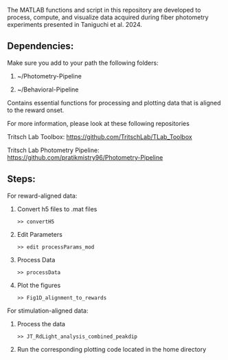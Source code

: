 The MATLAB functions and script in this repository are developed to process, compute, and visualize data acquired during fiber photometry experiments presented in Taniguchi et al. 2024.

## Dependencies:

Make sure you add to your path the following folders:

1. ~/Photometry-Pipeline

2. ~/Behavioral-Pipeline

Contains essential functions for processing and plotting data that is aligned to the reward onset.

For more information, please look at these following repositories

Tritsch Lab Toolbox: https://github.com/TritschLab/TLab_Toolbox

Tritsch Lab Photometry Pipeline: https://github.com/pratikmistry96/Photometry-Pipeline

## Steps:

For reward-aligned data:

1. Convert h5 files to .mat files
   
       >> convertH5
2. Edit Parameters
   
       >> edit processParams_mod

3. Process Data
   
       >> processData
4. Plot the figures
   
       >> Fig1D_alignment_to_rewards
	   
For stimulation-aligned data:

1. Process the data
   
       >> JT_RdLight_analysis_combined_peakdip
   
2. Run the corresponding plotting code located in the home directory


